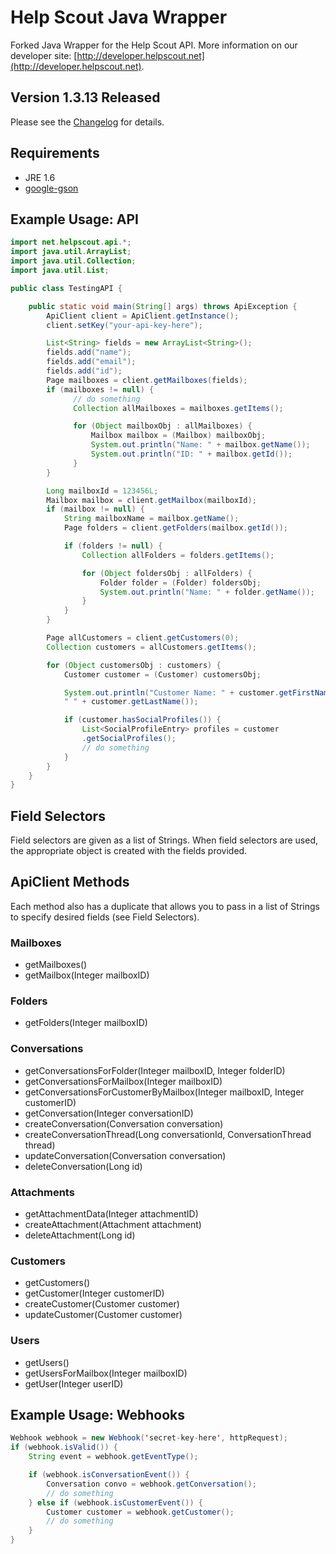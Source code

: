 Help Scout Java Wrapper
=======================
Forked Java Wrapper for the Help Scout API. More information on our developer
site: [http://developer.helpscout.net](http://developer.helpscout.net).

Version 1.3.13 Released
---------------------
Please see the [Changelog](https://github.com/helpscout/helpscout-api-java/blob/master/CHANGELOG.md) for details.

Requirements
---------------------
* JRE 1.6
* [google-gson](http://code.google.com/p/google-gson/)

Example Usage: API
---------------------
```java
import net.helpscout.api.*;
import java.util.ArrayList;
import java.util.Collection;
import java.util.List;

public class TestingAPI {

    public static void main(String[] args) throws ApiException {
		ApiClient client = ApiClient.getInstance();
		client.setKey("your-api-key-here");

		List<String> fields = new ArrayList<String>();
		fields.add("name");
		fields.add("email");
		fields.add("id");
		Page mailboxes = client.getMailboxes(fields);
		if (mailboxes != null) {
			  // do something
			  Collection allMailboxes = mailboxes.getItems();

			  for (Object mailboxObj : allMailboxes) {
			      Mailbox mailbox = (Mailbox) mailboxObj;
			      System.out.println("Name: " + mailbox.getName());
			      System.out.println("ID: " + mailbox.getId());
			  }
		}

		Long mailboxId = 123456L;
		Mailbox mailbox = client.getMailbox(mailboxId);
		if (mailbox != null) {
			String mailboxName = mailbox.getName();
			Page folders = client.getFolders(mailbox.getId());

			if (folders != null) {
			    Collection allFolders = folders.getItems();

			    for (Object foldersObj : allFolders) {
			        Folder folder = (Folder) foldersObj;
			        System.out.println("Name: " + folder.getName());
			    }
			}
		}

		Page allCustomers = client.getCustomers(0);
		Collection customers = allCustomers.getItems();

		for (Object customersObj : customers) {
			Customer customer = (Customer) customersObj;

			System.out.println("Customer Name: " + customer.getFirstName() +
			" " + customer.getLastName());

			if (customer.hasSocialProfiles()) {
				List<SocialProfileEntry> profiles = customer
				.getSocialProfiles();
				// do something
			}
		}
  	}
}
```

Field Selectors
---------------------
Field selectors are given as a list of Strings. When field selectors are used, the appropriate object is created with the fields provided.

ApiClient Methods
--------------------
Each method also has a duplicate that allows you to pass in a list of Strings to specify desired fields (see Field Selectors).

### Mailboxes
* getMailboxes()
* getMailbox(Integer mailboxID)

### Folders
* getFolders(Integer mailboxID)

### Conversations
* getConversationsForFolder(Integer mailboxID, Integer folderID)
* getConversationsForMailbox(Integer mailboxID)
* getConversationsForCustomerByMailbox(Integer mailboxID, Integer customerID)
* getConversation(Integer conversationID)
* createConversation(Conversation conversation)
* createConversationThread(Long conversationId, ConversationThread thread)
* updateConversation(Conversation conversation)
* deleteConversation(Long id)

### Attachments
* getAttachmentData(Integer attachmentID)
* createAttachment(Attachment attachment)
* deleteAttachment(Long id)

### Customers
* getCustomers()
* getCustomer(Integer customerID)
* createCustomer(Customer customer)
* updateCustomer(Customer customer)

### Users
* getUsers()
* getUsersForMailbox(Integer mailboxID)
* getUser(Integer userID)


Example Usage: Webhooks
------------------------
```java
Webhook webhook = new Webhook('secret-key-here', httpRequest);
if (webhook.isValid()) {
	String event = webhook.getEventType();

	if (webhook.isConversationEvent()) {
		Conversation convo = webhook.getConversation();
		// do something
	} else if (webhook.isCustomerEvent()) {
		Customer customer = webhook.getCustomer();
		// do something
	}
}
```
